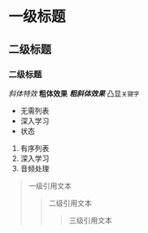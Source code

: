 # 一级标题
## 二级标题
### 二级标题
*斜体特效*
**粗体效果**
***粗斜体效果***
凸显`关键字`
* 无需列表
* 深入学习
 * 状态

1. 有序列表
  1. 深入学习
2. 音频处理

> 一级引用文本
>> 二级引用文本
>>> 三级引用文本